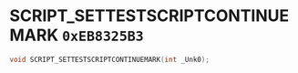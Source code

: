 # SCRIPT_SETTESTSCRIPTCONTINUEMARK `0xEB8325B3`

```cpp
void SCRIPT_SETTESTSCRIPTCONTINUEMARK(int _Unk0);
```